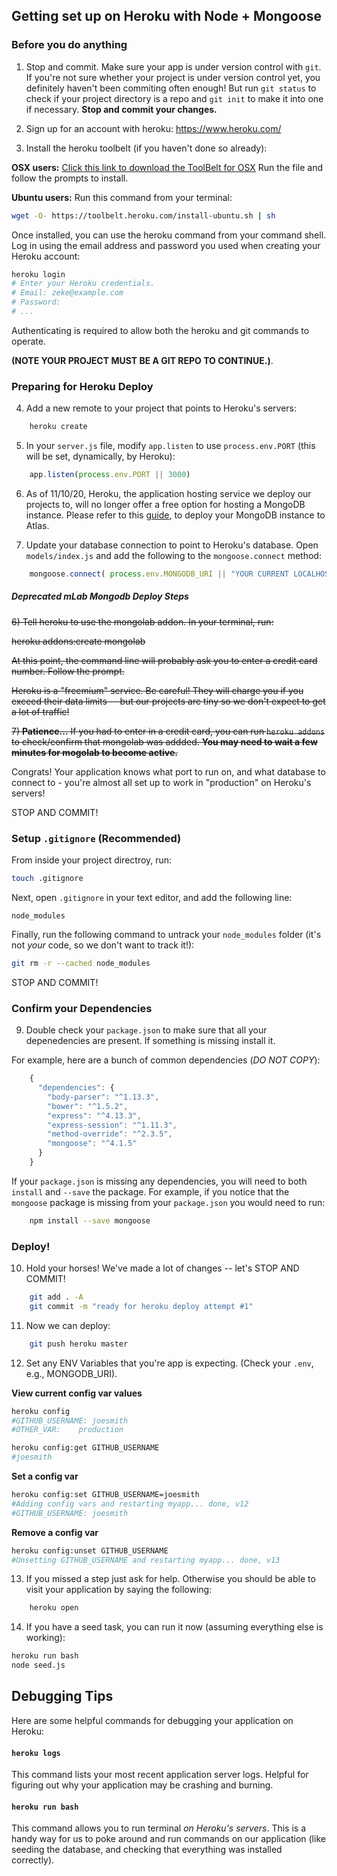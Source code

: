 ## Getting set up on Heroku with Node + Mongoose

### Before you do anything
1) Stop and commit. Make sure your app is under version control with `git`.  If you're not sure whether your project is under version control yet, you definitely haven't been commiting often enough! But run `git status` to check if your project directory is a repo and `git init` to make it into one if necessary. __Stop and commit your changes.__

2) Sign up for an account with heroku: https://www.heroku.com/

3) Install the heroku toolbelt (if you haven't done so already):

**OSX users:**
<a href="https://cli-assets.heroku.com/branches/stable/heroku-osx.pkg">Click this link to download the ToolBelt for OSX</a>  Run the file and follow the prompts to install.

**Ubuntu users:** Run this command from your terminal:
```bash
wget -O- https://toolbelt.heroku.com/install-ubuntu.sh | sh
```

Once installed, you can use the heroku command from your command shell.
Log in using the email address and password you used when creating your Heroku account:

```bash
heroku login
# Enter your Heroku credentials.
# Email: zeke@example.com
# Password:
# ...
```

Authenticating is required to allow both the heroku and git commands to operate.

**(NOTE YOUR PROJECT MUST BE A GIT REPO TO CONTINUE.)**.

### Preparing for Heroku Deploy

4) Add a new remote to your project that points to Heroku's servers:

```bash
    heroku create
```

5) In your `server.js` file, modify `app.listen` to use `process.env.PORT` (this will be set, dynamically, by Heroku):

```javascript
    app.listen(process.env.PORT || 3000)
```

6) As of 11/10/20, Heroku, the application hosting service we deploy our projects to, will no longer offer a free option for hosting a MongoDB instance. Please refer to this [guide](https://git.generalassemb.ly/r-sei-12/atlas-hosted-mongodb), to deploy your MongoDB instance to Atlas.

7) Update your database connection to point to Heroku's database. Open `models/index.js` and add the following to the `mongoose.connect` method:

```javascript
    mongoose.connect( process.env.MONGODB_URI || "YOUR CURRENT LOCALHOST DB CONNECTION STRING HERE" );
```

##### Deprecated mLab Mongodb Deploy Steps
~~6) Tell heroku to use the mongolab addon. In your terminal, run:~~

~~heroku addons:create mongolab~~

~~At this point, the command line will probably ask you to enter a credit card number. Follow the prompt.~~

~~Heroku is a "freemium" service. Be careful! They will charge you if you exceed their data limits -- but our projects are tiny so we don't expect to get a lot of traffic!~~

~~7) **Patience...**  If you had to enter in a credit card, you can run `heroku addons` to check/confirm that mongolab was addded. __You may need to wait a few minutes for mogolab to become active.__~~

Congrats! Your application knows what port to run on, and what database to connect to - you're almost all set up to work in "production" on Heroku's servers!

STOP AND COMMIT!

### Setup `.gitignore` (Recommended)
From inside your project directroy, run:
```bash
touch .gitignore
```

Next, open `.gitignore` in your text editor, and add the following line:
```
node_modules
```

Finally, run the following command to untrack your `node_modules` folder (it's not *your* code, so we don't want to track it!):
```bash
git rm -r --cached node_modules
```

STOP AND COMMIT!

### Confirm your Dependencies

9) Double check your `package.json` to make sure that all your depenedencies are present. If something is missing install it.

For example, here are a bunch of common dependencies (*DO NOT COPY*):  
``` javascript
    {
      "dependencies": {
        "body-parser": "^1.13.3",
        "bower": "^1.5.2",
        "express": "^4.13.3",
        "express-session": "^1.11.3",
        "method-override": "^2.3.5",
        "mongoose": "^4.1.5"
      }
    }
```

If your `package.json` is missing any dependencies, you will need to both `install` and `--save` the package. For example, if you notice that the `mongoose` package is missing from your `package.json` you would need to run:

```bash
    npm install --save mongoose
```

<!-- 
### Add a start script
10) Add a `start` script for your application in your `package.json`:

```javascript
...
  "scripts": {
    "start": "node index.js",
    "postinstall": "bower install"   // only if you're using Bower
   }
...
```

This is assuming your main application file is called `index.js`. If your main file is called something else, adjust the script to use your file name.

### Add a Procfile
11) Create a `Procfile` so that Heroku knows how to run your application:
    - Make sure you are in your main project directory (the same directory as `index.js`). Then run:  
``` bash
    touch Procfile
    echo "web: npm start" >> Procfile
```
-->

### Deploy!

10) Hold your horses! We've made a lot of changes -- let's STOP AND COMMIT!
``` bash
    git add . -A
    git commit -m "ready for heroku deploy attempt #1"
```

11) Now we can deploy:
``` bash
    git push heroku master
```

12) Set any ENV Variables that you're app is expecting. (Check your `.env`, e.g., MONGODB_URI).

**View current config var values**
```bash
heroku config
#GITHUB_USERNAME: joesmith
#OTHER_VAR:    production

heroku config:get GITHUB_USERNAME
#joesmith
```

**Set a config var**
```bash
heroku config:set GITHUB_USERNAME=joesmith
#Adding config vars and restarting myapp... done, v12
#GITHUB_USERNAME: joesmith
```

**Remove a config var**
```bash
heroku config:unset GITHUB_USERNAME
#Unsetting GITHUB_USERNAME and restarting myapp... done, v13
```

13) If you missed a step just ask for help. Otherwise you should be able to visit your application by saying the following:

```bash
    heroku open
```

14) If you have a seed task, you can run it now (assuming everything else is working):

``` bash
heroku run bash
node seed.js
```

## Debugging Tips

Here are some helpful commands for debugging your application on Heroku:

#### `heroku logs`
This command lists your most recent application server logs. Helpful for figuring out why your application may be crashing and burning.

#### `heroku run bash`
This command allows you to run terminal _on Heroku's servers_. This is a handy way for us to poke around and run commands on our application (like seeding the database, and checking that everything was installed correctly).

